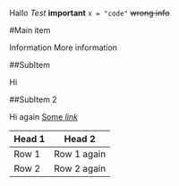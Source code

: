 Hallo _Test_ **important** ```x = "code"``` ~~wrong info~~ 

#Main item

Information
 More information
 

##SubItem

Hi 

##SubItem 2

Hi again [Some _link_](file1.md) 

**Head 1** | **Head 2**
---------- | ----------
Row 1 | Row 1 again
Row 2 | Row 2 again
